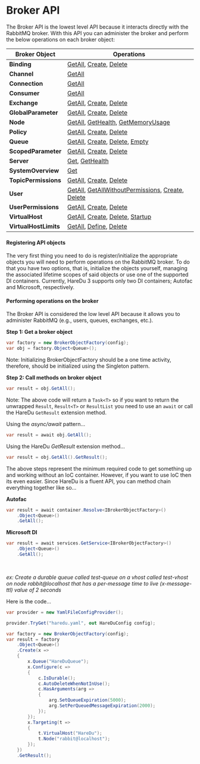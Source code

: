 # Broker API

The Broker API is the lowest level API because it interacts directly with the RabbitMQ broker. With this API you can administer the broker and perform the below operations on each broker object:

| Broker Object | Operations |
|---| --- |
| **Binding** | [GetAll](https://github.com/ahives/HareDu2/blob/master/docs/deprecated/binding-get.md), [Create](https://github.com/ahives/HareDu2/blob/master/docs/deprecated/binding-create.md), [Delete](https://github.com/ahives/HareDu2/blob/master/docs/deprecated/binding-delete.md) |
| **Channel** | [GetAll](https://github.com/ahives/HareDu2/blob/master/docs/deprecated/channel-get.md) |
| **Connection** | [GetAll](https://github.com/ahives/HareDu2/blob/master/docs/deprecated/connection-get.md) |
| **Consumer** | [GetAll](https://github.com/ahives/HareDu2/blob/master/docs/deprecated/consumer-get.md) |
| **Exchange** | [GetAll](https://github.com/ahives/HareDu2/blob/master/docs/deprecated/exchange-get.md), [Create](https://github.com/ahives/HareDu2/blob/master/docs/deprecated/exchange-create.md), [Delete](https://github.com/ahives/HareDu2/blob/master/docs/deprecated/exchange-delete.md) |
| **GlobalParameter** | [GetAll](https://github.com/ahives/HareDu2/blob/master/docs/global-parameter-get.md), [Create](https://github.com/ahives/HareDu2/blob/master/docs/global-parameter-create.md), [Delete](https://github.com/ahives/HareDu2/blob/master/docs/global-parameter-delete.md) |
| **Node** | [GetAll](https://github.com/ahives/HareDu2/blob/master/docs/deprecated/node-get.md), [GetHealth](https://github.com/ahives/HareDu2/blob/master/docs/deprecated/node-health.md), [GetMemoryUsage](https://github.com/ahives/HareDu2/blob/master/docs/deprecated/node-memory-get.md) |
| **Policy** | [GetAll](https://github.com/ahives/HareDu2/blob/master/docs/deprecated/policy-get.md), [Create](https://github.com/ahives/HareDu2/blob/master/docs/deprecated/policy-create.md), [Delete](https://github.com/ahives/HareDu2/blob/master/docs/deprecated/policy-delete.md) |
| **Queue** | [GetAll](https://github.com/ahives/HareDu2/blob/master/docs/deprecated/queue-get.md), [Create](https://github.com/ahives/HareDu2/blob/master/docs/deprecated/queue-create.md), [Delete](https://github.com/ahives/HareDu2/blob/master/docs/deprecated/queue-delete.md), [Empty](https://github.com/ahives/HareDu2/blob/master/docs/deprecated/queue-empty.md) |
| **ScopedParameter** | [GetAll](https://github.com/ahives/HareDu2/blob/master/docs/deprecated/scoped-parameter-get.md), [Create](https://github.com/ahives/HareDu2/blob/master/docs/deprecated/scoped-parameter-create.md), [Delete](https://github.com/ahives/HareDu2/blob/master/docs/deprecated/scoped-parameter-delete.md) |
| **Server**  | [Get](https://github.com/ahives/HareDu2/blob/master/docs/deprecated/server-get.md), [GetHealth](https://github.com/ahives/HareDu2/blob/master/docs/deprecated/server-health.md) |
| **SystemOverview** | [Get](https://github.com/ahives/HareDu2/blob/master/docs/deprecated/system-overview-get.md) |
| **TopicPermissions** | [GetAll](https://github.com/ahives/HareDu2/blob/master/docs/deprecated/topic-permissions-get.md), [Create](https://github.com/ahives/HareDu2/blob/master/docs/deprecated/topic-permissions-create.md), [Delete](https://github.com/ahives/HareDu2/blob/master/docs/deprecated/topic-permissions-delete.md) |
| **User** | [GetAll](https://github.com/ahives/HareDu2/blob/master/docs/deprecated/user-get.md), [GetAllWithoutPermissions](https://github.com/ahives/HareDu2/blob/master/docs/deprecated/user-get-without-permissions.md), [Create](https://github.com/ahives/HareDu2/blob/master/docs/deprecated/user-create.md), [Delete](https://github.com/ahives/HareDu2/blob/master/docs/deprecated/user-delete.md) |
| **UserPermissions** | [GetAll](https://github.com/ahives/HareDu2/blob/master/docs/deprecated/user-permissions-get.md), [Create](https://github.com/ahives/HareDu2/blob/master/docs/deprecated/user-permissions-create.md), [Delete](https://github.com/ahives/HareDu2/blob/master/docs/deprecated/user-permissions-delete.md) |
| **VirtualHost** | [GetAll](https://github.com/ahives/HareDu2/blob/master/docs/deprecated/vhost-get.md), [Create](https://github.com/ahives/HareDu2/blob/master/docs/deprecated/vhost-create.md), [Delete](https://github.com/ahives/HareDu2/blob/master/docs/deprecated/vhost-delete.md), [Startup](https://github.com/ahives/HareDu2/blob/master/docs/deprecated/vhost-startup.md) |
| **VirtualHostLimits** | [GetAll](https://github.com/ahives/HareDu2/blob/master/docs/deprecated/vhost-limits-get.md), [Define](https://github.com/ahives/HareDu2/blob/master/docs/deprecated/vhost-limits-define.md), [Delete](https://github.com/ahives/HareDu2/blob/master/docs/deprecated/vhost-limits-delete.md) |

#### Registering API objects
The very first thing you need to do is register/initialize the appropriate objects you will need to perform operations on the RabbitMQ broker. To do that you have two options, that is, initialize the objects yourself, managing the associated lifetime scopes of said objects or use one of the supported DI containers. Currently, HareDu 3 supports only two DI containers; Autofac and Microsoft, respectively.

#### Performing operations on the broker
The Broker API is considered the low level API because it allows you to administer RabbitMQ (e.g., users, queues, exchanges, etc.).

**Step 1: Get a broker object**
```c#
var factory = new BrokerObjectFactory(config);
var obj = factory.Object<Queue>();
```
Note: Initializing BrokerObjectFactory should be a one time activity, therefore, should be initialized using the Singleton pattern.

**Step 2: Call methods on broker object**
```c#
var result = obj.GetAll();
```

Note: The above code will return a `Task<T>` so if you want to return the unwrapped ```Result```, ```Result<T>``` or ```ResultList``` you need to use an ```await``` or call the HareDu ```GetResult``` extension method.

Using the *async/await* pattern...
```c#
var result = await obj.GetAll();
```

Using the HareDu *GetResult* extension method...
```c#
var result = obj.GetAll().GetResult();
```

The above steps represent the minimum required code to get something up and working without an IoC container. However, if you want to use IoC then its even easier. Since HareDu is a fluent API, you can method chain everything together like so...

**Autofac**
```c#
var result = await container.Resolve<IBrokerObjectFactory>()
    .Object<Queue>()
    .GetAll();
```

**Microsoft DI**
```c#
var result = await services.GetService<IBrokerObjectFactory>()
    .Object<Queue>()
    .GetAll();
```

<br>

*ex: Create a durable queue called *test-queue* on a vhost called *test-vhost* on node *rabbit@localhost* that has a per-message time to live (x-message-ttl) value of 2 seconds*

Here is the code...

```c#
var provider = new YamlFileConfigProvider();

provider.TryGet("haredu.yaml", out HareDuConfig config);

var factory = new BrokerObjectFactory(config);
var result = factory
    .Object<Queue>()
    .Create(x =>
    {
        x.Queue("HareDuQueue");
        x.Configure(c =>
        {
            c.IsDurable();
            c.AutoDeleteWhenNotInUse();
            c.HasArguments(arg =>
            {
                arg.SetQueueExpiration(5000);
                arg.SetPerQueuedMessageExpiration(2000);
            });
        });
        x.Targeting(t =>
        {
            t.VirtualHost("HareDu");
            t.Node("rabbit@localhost");
        });
    })
    .GetResult();
```
